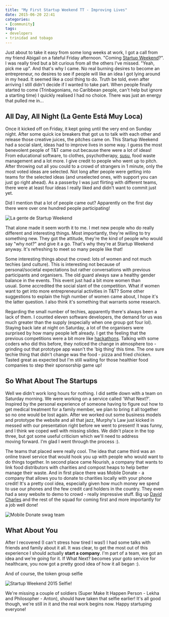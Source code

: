 ```yaml
---
title: "My First Startup Weekend TT - Improving Lives"
date: 2015-06-20 22:41
categories:
- [community]
tags:
- developers
- trinidad and tobago
---
```


Just about to take it easy from some long weeks at work, I got a call from my friend Abigail on a fateful Friday afternoon. "Coming [Startup Weekend](http://www.up.co/communities/trinidad-and-tobago/trinidadandtobago/startup-weekend/6183)?". I was really tired but a bit curious from all the others I've missed. "Yeah, pick me up". And that's why I came. No real burning desires to become an entrepreneur, no desires to see if people will like an idea I got lying around in my head. It seemed like a cool thing to do. Truth be told, even after arriving I still didn't decide if I wanted to take part. When people finally started to come (Trinbagonians, no Caribbean people, can't help but ignore a starting time) I quickly realised I had no choice. There was just an energy that pulled me in...

## All Day, All Night (La Gente Está Muy Loca)

Once it kicked off on Friday, it kept going until the very end on Sunday night. After some quick ice breakers that got us to talk with each other and release those creative juices, the pitches came on. This Startup Weekend had a social slant, ideas had to improve lives in some way. I guess the most benevolent people of T&T came out because there were a lot of ideas! From educational software, to clothes, psychotherapy, [susu](https://en.wikipedia.org/wiki/Susu_(savings)), food waste management and a lot more. I give credit to people who went up to pitch. After throwing out all you could to a crowd of strangers in 1 minute, only the most voted ideas are selected. Not long after people were getting into teams for the selected ideas (and unselected ones, with support you can just go right ahead). As a passerby I was just flirting with different teams, there were at least four ideas I really liked and didn't want to commit just yet.

Did I mention that a lot of people came out? Apparently on the first day there were over one hundred people participating!

![La gente de Startup Weekend](/images/startup_weekend_networking.jpg)

That alone made it seem worth it to me. I met new people who do really different and interesting things. Most importantly, they're willing to try something new. They got the attitude, they're the kind of people who would say "why not?" and give it a go. That's why they're at Startup Weekend anyway. It's refreshing to meet so many people like that!

Some interesting things about the crowd: lots of women and not much techies (and culture). This is interesting not because of personal/societal expectations but rather conversations with previous participants and organisers. The old guard always saw a healthy gender balance in the events. This event just had a bit more women than usual. Some accredited the social slant of the competition. What if women want to get into more entrepreneurial activities in T&T? Some other suggestions to explain the high number of women came about, I hope it's the latter question. I also think it's something that warrants some research.

Regarding the small number of techies, apparently there's always been a lack of them. I counted eleven software developers, the demand for us was much greater than the supply (especially when one group got four lol). Staying back late at night on Saturday, a lot of the organisers were surprised by how many people left already. I get the feeling that the previous competitions were a bit more like [hackathons](/2015/05/24/yopro-caribbean-ideas-hackathon-2015/). Talking with some coders who did this before, they noticed the change in atmosphere too - grinding out that prototype app wasn't the 'big thing' this time. The one sure techie thing that didn't change was the food - pizza and fried chicken. Tasted great as expected but I'm still waiting for those healthier food companies to step their sponsorship game up!

## So What About The Startups

Well we didn't work long hours for nothing. I did settle down with a team on Saturday morning. We were working on a service called 'What Next?'. Inspired by the personal experience of someone having to figure out how to get medical treatment for a family member, we plan to bring it all together so no one would be lost again. After we worked out some business models and prototype the website and all that jazz, Murphy's Law just kicked in messed with our presentation right before we went to present! It was funny, and I think we coped well with missing slides. We didn't place in the top three, but got some useful criticism which we'll need to address moving forward. I'm glad I went through the process :).

The teams that placed were really cool. The idea that came third was an online travel service that would hook you up with people who would want to do things together. In second place came Nourish, a company that wants to link food distributors with charities and compost heaps to help better manage their waste. And in first place there was Mobile Donate - a company that allows you to donate to charities locally with your phone credit! It's a pretty cool idea, especially given how much money we spend to use our phones and the few credit card holders in the country. They even had a sexy website to demo to crowd - really impressive stuff. Big up [David Charles](https://tt.linkedin.com/pub/david-charles/b2/172/b82) and the rest of the squad for coming first and more importantly for a job well done!

![Mobile Donate swag team](/images/startup_weekend_winners.jpg)

## What About You

After I recovered (I can't stress how tired I was!) I had some talks with friends and family about it all. It was clear, to get the most out of this experience I should actually **start a company**. I'm part of a team, we got an idea and we're going for it. If What Next? becomes your goto service for healthcare, you now got a pretty good idea of how it all began :).

And of course, the token group selfie

![Startup Weekend 2015 Selfie!](/images/startup_weekend_selfie.jpg)

We're missing a couple of soldiers (Super Make It Happen Person - Lekha and Philosopher - Anton), should have taken that selfie earlier! It's all good though, we're still in it and the real work begins now. Happy startuping everyone!
